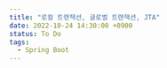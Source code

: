 ```yaml
---
title: "로컬 트랜잭션, 글로벌 트랜잭션, JTA"
date: 2022-10-24 14:30:00 +0900
status: To Do
tags:
  - Spring Boot
---
```

